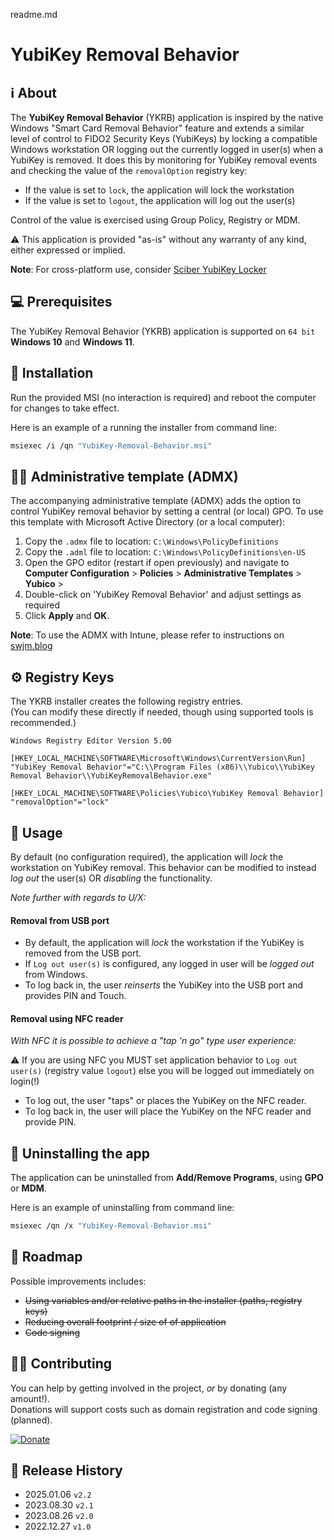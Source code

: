 ﻿readme.md

# YubiKey Removal Behavior     


## ℹ️ About
The **YubiKey Removal Behavior** (YKRB) application is inspired by the native Windows "Smart Card Removal Behavior" feature and extends 
a similar level of control to FIDO2 Security Keys (YubiKeys) by locking a compatible Windows workstation OR logging out the
currently logged in user(s) when a YubiKey is removed. It does this by monitoring for YubiKey removal events and checking the 
value of the ```removalOption``` registry key:

- If the value is set to ```lock```, the application will lock the workstation
- If the value is set to ```logout```, the application will log out the user(s)

Control of the value is exercised using Group Policy, Registry or MDM.

⚠️ This application is provided "as-is" without any warranty of any kind, either expressed or implied.

**Note**: For cross-platform use, consider [Sciber YubiKey Locker](https://github.com/sciber-io/yubikey-locker)

## 💻 Prerequisites
The YubiKey Removal Behavior (YKRB) application is supported on ```64 bit``` **Windows 10** and **Windows 11**. 

## 💾 Installation
Run the provided MSI (no interaction is required) and reboot the computer for changes to take effect.

Here is an example of a running the installer from command line: 

```bash
msiexec /i /qn "YubiKey-Removal-Behavior.msi"
```

## 👮🏻 Administrative template (ADMX)
The accompanying administrative template (ADMX) adds the option to control YubiKey removal behavior by setting a central (or local) GPO.
To use this template with Microsoft Active Directory (or a local computer):

1. Copy the ```.admx``` file to location: ```C:\Windows\PolicyDefinitions```
2. Copy the ```.adml``` file to location: ```C:\Windows\PolicyDefinitions\en-US```
3. Open the GPO editor (restart if open previously) and navigate to **Computer Configuration** > **Policies** > **Administrative Templates** > **Yubico** >
4. Double-click on 'YubiKey Removal Behavior' and adjust settings as required
5. Click **Apply** and **OK**.

**Note**: To use the ADMX with Intune, please refer to instructions on [swjm.blog](https://swjm.blog/locking-the-workstation-on-fido2-security-key-removal-part-2-80962c944c78)

## ⚙️ Registry Keys

The YKRB installer creates the following registry entries.  
(You can modify these directly if needed, though using supported tools is recommended.)

```reg
Windows Registry Editor Version 5.00

[HKEY_LOCAL_MACHINE\SOFTWARE\Microsoft\Windows\CurrentVersion\Run]
"YubiKey Removal Behavior"="C:\\Program Files (x86)\\Yubico\\YubiKey Removal Behavior\\YubiKeyRemovalBehavior.exe"

[HKEY_LOCAL_MACHINE\SOFTWARE\Policies\Yubico\YubiKey Removal Behavior]
"removalOption"="lock"
```

## 📖 Usage
By default (no configuration required), the application will _lock_ the workstation on YubiKey removal. 
This behavior can be modified to instead _log out_ the user(s) OR _disabling_ the functionality. 

_Note further with regards to U/X:_

#### Removal from USB port
- By default, the application will _lock_ the workstation if the YubiKey is removed from the USB port.
- If ```Log out user(s)``` is configured, any logged in user will be _logged out_ from Windows.
- To log back in, the user _reinserts_ the YubiKey into the USB port and provides PIN and Touch.

#### Removal using NFC reader
_With NFC it is possible to achieve a "tap 'n go" type user experience:_

⚠️ If you are using NFC you MUST set application behavior to ```Log out user(s)``` (registry value ```logout```) else you will be logged out immediately on login(!)

- To log out, the user "taps" or places the YubiKey on the NFC reader.
- To log back in, the user will place the YubiKey on the NFC reader and provide PIN.

## 💾 Uninstalling the app
The application can be uninstalled from **Add/Remove Programs**, using **GPO** or **MDM**.

Here is an example of uninstalling from command line: 

```bash
msiexec /qn /x "YubiKey-Removal-Behavior.msi"
```

## 📖 Roadmap
Possible improvements includes:
- ~~Using variables and/or relative paths in the installer (paths, registry keys)~~
- ~~Reducing overall footprint / size of of application~~
- ~~Code signing~~

## 🥷🏻 Contributing
You can help by getting involved in the project, _or_ by donating (any amount!).   
Donations will support costs such as domain registration and code signing (planned).

[![Donate](https://www.paypalobjects.com/en_US/i/btn/btn_donate_LG.gif)](https://www.paypal.com/donate/?business=RXAPDEYENCPXS&no_recurring=1&item_name=Help+cover+costs+of+the+SWJM+blog+and+app+code+signing%2C+supporting+a+more+secure+future+for+all.&currency_code=USD)


## 📜 Release History
* 2025.01.06 `v2.2`
* 2023.08.30 `v2.1`
* 2023.08.26 `v2.0`
* 2022.12.27 `v1.0`
